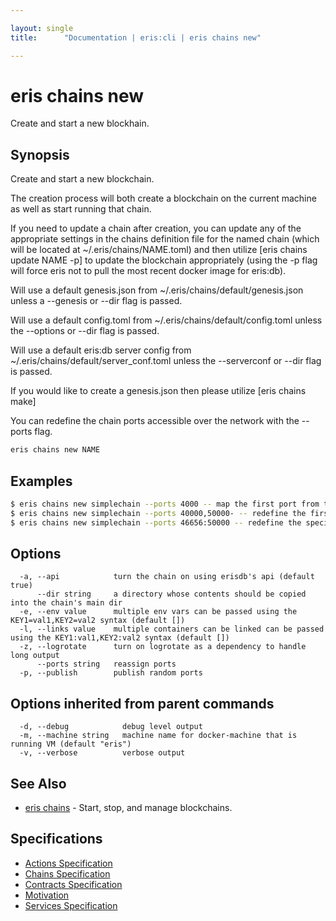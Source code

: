 ```yaml
---

layout: single
title:      "Documentation | eris:cli | eris chains new"

---
```


# eris chains new

Create and start a new blockhain.

## Synopsis

Create and start a new blockchain.

The creation process will both create a blockchain on the current machine
as well as start running that chain.

If you need to update a chain after creation, you can update any of the
appropriate settings in the chains definition file for the named chain
(which will be located at ~/.eris/chains/NAME.toml) and then
utilize [eris chains update NAME -p] to update the blockchain appropriately
(using the -p flag will force eris not to pull the most recent docker image
for eris:db).

Will use a default genesis.json from ~/.eris/chains/default/genesis.json
unless a --genesis or --dir flag is passed.

Will use a default config.toml from ~/.eris/chains/default/config.toml
unless the --options or --dir flag is passed.

Will use a default eris:db server config from ~/.eris/chains/default/server_conf.toml
unless the --serverconf or --dir flag is passed.

If you would like to create a genesis.json then please utilize [eris chains make]

You can redefine the chain ports accessible over the network with the --ports flag.


```bash
eris chains new NAME
```

## Examples

```bash
$ eris chains new simplechain --ports 4000 -- map the first port from the definition file to the host port 40000
$ eris chains new simplechain --ports 40000,50000- -- redefine the first and the second port mapping and autoincrement the rest
$ eris chains new simplechain --ports 46656:50000 -- redefine the specific port mapping (published host port:exposed container port)
```

## Options

```
  -a, --api            turn the chain on using erisdb's api (default true)
      --dir string     a directory whose contents should be copied into the chain's main dir
  -e, --env value      multiple env vars can be passed using the KEY1=val1,KEY2=val2 syntax (default [])
  -l, --links value    multiple containers can be linked can be passed using the KEY1:val1,KEY2:val2 syntax (default [])
  -z, --logrotate      turn on logrotate as a dependency to handle long output
      --ports string   reassign ports
  -p, --publish        publish random ports
```

## Options inherited from parent commands

```
  -d, --debug            debug level output
  -m, --machine string   machine name for docker-machine that is running VM (default "eris")
  -v, --verbose          verbose output
```

## See Also

* [eris chains](/docs/documentation/cli/0.11.4/eris_chains/)	 - Start, stop, and manage blockchains.

## Specifications

* [Actions Specification](/docs/documentation/cli/0.11.4/actions_specification/)
* [Chains Specification](/docs/documentation/cli/0.11.4/chains_specification/)
* [Contracts Specification](/docs/documentation/cli/0.11.4/contracts_specification/)
* [Motivation](/docs/documentation/cli/0.11.4/motivation/)
* [Services Specification](/docs/documentation/cli/0.11.4/services_specification/)

